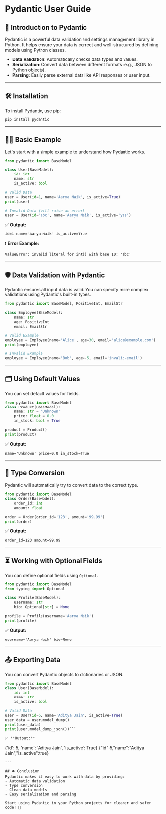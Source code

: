 # Pydantic User Guide

## 📌 Introduction to Pydantic

Pydantic is a powerful data validation and settings management library in Python. It helps ensure your data is correct and well-structured by defining models using Python classes.

- **Data Validation**: Automatically checks data types and values.
- **Serialization**: Convert data between different formats (e.g., JSON to Python objects).
- **Parsing**: Easily parse external data like API responses or user input.

---

## 🛠️ Installation
To install Pydantic, use pip:
```bash
pip install pydantic
```

---

## 🧑‍💻 Basic Example
Let's start with a simple example to understand how Pydantic works.

```python
from pydantic import BaseModel

class User(BaseModel):
    id: int
    name: str
    is_active: bool

# Valid Data
user = User(id=1, name='Aarya Naik', is_active=True)
print(user)

# Invalid Data (will raise an error)
user = User(id='abc', name='Aarya Naik', is_active='yes')
```

✅ **Output:**
```
id=1 name='Aarya Naik' is_active=True
```
❗ **Error Example:**
```
ValueError: invalid literal for int() with base 10: 'abc'
```

---

## 🛡️ Data Validation with Pydantic
Pydantic ensures all input data is valid. You can specify more complex validations using Pydantic's built-in types.

```python
from pydantic import BaseModel, PositiveInt, EmailStr

class Employee(BaseModel):
    name: str
    age: PositiveInt
    email: EmailStr

# Valid Example
employee = Employee(name='Alice', age=30, email='alice@example.com')
print(employee)

# Invalid Example
employee = Employee(name='Bob', age=-5, email='invalid-email')
```

---

## 🗂️ Using Default Values
You can set default values for fields.

```python
from pydantic import BaseModel
class Product(BaseModel):
    name: str = 'Unknown'
    price: float = 0.0
    in_stock: bool = True

product = Product()
print(product)
```

✅ **Output:**
```
name='Unknown' price=0.0 in_stock=True
```

---

## 🧬 Type Conversion
Pydantic will automatically try to convert data to the correct type.

```python
from pydantic import BaseModel
class Order(BaseModel):
    order_id: int
    amount: float

order = Order(order_id='123', amount='99.99')
print(order)
```

✅ **Output:**
```
order_id=123 amount=99.99
```

---

## ⏳ Working with Optional Fields
You can define optional fields using `Optional`.

```python
from pydantic import BaseModel
from typing import Optional

class Profile(BaseModel):
    username: str
    bio: Optional[str] = None

profile = Profile(username='Aarya Naik')
print(profile)
```

✅ **Output:**
```
username='Aarya Naik' bio=None
```

---

## 📤 Exporting Data
You can convert Pydantic objects to dictionaries or JSON.

```python
from pydantic import BaseModel
class User(BaseModel):
    id: int
    name: str
    is_active: bool

# Valid Data
user = User(id=5, name='Aditya Jain', is_active=True)
user_data = user.model_dump()
print(user_data)
print(user.model_dump_json())```

✅ **Output:**
```
{'id': 5, 'name': 'Aditya Jain', 'is_active': True}
{"id":5,"name":"Aditya Jain","is_active":true}
```
---

## 🛎️ Conclusion
Pydantic makes it easy to work with data by providing:
- Automatic data validation
- Type conversion
- Clean data models
- Easy serialization and parsing

Start using Pydantic in your Python projects for cleaner and safer code! 🚀

